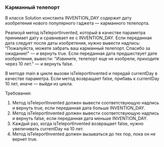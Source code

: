 
### Карманный телепорт

В классе Solution константа INVENTION_DAY содержит дату изобретения нового
популярного гаджета &mdash; карманного телепорта.

Реализуй метод isTeleportInvented, который в качестве параметра принимает дату и сравнивает ее с INVENTION_DAY.
Если переданная дата следует после даты изобретения, нужно вывести надпись:
&quot;Пожалуйста, можете забрать ваш карманный телепорт. Спасибо за ожидание!&quot; &mdash; и вернуть true.
Если переданная дата предшествует дате изобретения, вывести:
&quot;Извините, телепорт еще не изобрели, приходите через 10 лет.&quot; &mdash; и вернуть false.

В методе main в цикле вызови isTeleportInvented и передай currentDay в качестве параметра.
Если метод возвращает false, прибавь к currentDay 10 лет, иначе &mdash; выйди из цикла.


Требования:
1.	Метод isTeleportInvented должен вывести соответствующую надпись и вернуть true, если переданная дата больше INVENTION_DAY.
2.	Метод isTeleportInvented должен вывести соответствующую надпись и вернуть false, если переданная дата меньше INVENTION_DAY.
3.	Каждый раз, когда isTeleportInvented возвращает false, нужно увеличивать currentDay на 10 лет.
4.	Метод isTeleportInvented должен вызываться до тех пор, пока он не вернет true.


